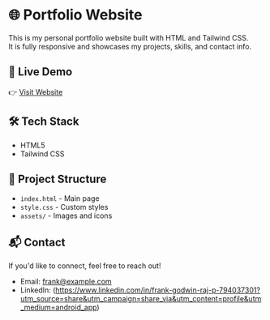 # 🌐 Portfolio Website

This is my personal portfolio website built with HTML and Tailwind CSS.  
It is fully responsive and showcases my projects, skills, and contact info.

## 🚀 Live Demo
👉 [Visit Website](https://frankieegodwin.github.io/Portfolio-Website/)

## 🛠️ Tech Stack
- HTML5
- Tailwind CSS

## 📂 Project Structure
- `index.html` - Main page
- `style.css` - Custom styles
- `assets/` - Images and icons

## 📬 Contact
If you'd like to connect, feel free to reach out!

- Email: frank@example.com
- LinkedIn: (https://www.linkedin.com/in/frank-godwin-raj-p-794037301?utm_source=share&utm_campaign=share_via&utm_content=profile&utm_medium=android_app)

